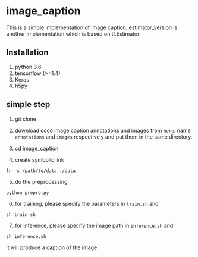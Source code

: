 # image_caption

This is a simple implementation of image caption, estimator_version is another implementation which is based on tf.Estimator 

## Installation
1. python 3.6
2. tensorflow (>=1.4)
3. Keras
4. h5py

## simple step
1. git clone  

2. download coco image caption annotations and images from [`here`](http://cocodataset.org/#download). name `annotations` and `images` respectively and put them in the same directory.

3. cd image_caption 

4. create symbolic link
```
ln -s /path/to/data ./data
```
5. do the preprocessing
```
python prepro.py
```
6. for training, please specify the parameters in `train.sh` and  
```
sh train.sh
```

7. for inference, please specify the image path in `inference.sh` and  
```
sh inference.sh
```
it will produce a caption of the image  

